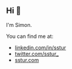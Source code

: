 ## Hi 👋

I'm Simon.

You can find me at:
- [linkedin.com/in/sstur](https://www.linkedin.com/in/sstur)
- [twitter.com/sstur_](https://twitter.com/sstur_)
- [sstur.com](https://sstur.com)
